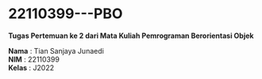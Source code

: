 # 22110399---PBO
**Tugas Pertemuan ke 2 dari Mata Kuliah Pemrograman Berorientasi Objek**

**Nama**    : Tian Sanjaya Junaedi  
**NIM**     : 22110399  
**Kelas**   : J2022  
